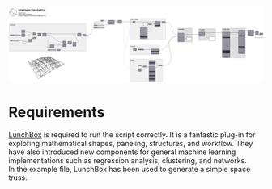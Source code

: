 ![](images/SpaceTruss_ScriptPreview.png)

Requirements
============
[LunchBox](https://www.food4rhino.com/app/lunchbox) is required to run the script correctly. It is a fantastic plug-in for exploring mathematical shapes, paneling, structures, and workflow.  They have also introduced new components for general machine learning implementations such as regression analysis, clustering, and networks.\
In the example file, LunchBox has been used to generate a simple space truss.
